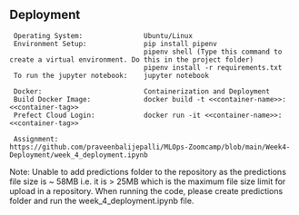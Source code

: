 ## Deployment 
   ```
    Operating System:               Ubuntu/Linux
    Environment Setup:              pip install pipenv
                                    pipenv shell (Type this command to create a virtual environment. Do this in the project folder)
                                    pipenv install -r requirements.txt
    To run the jupyter notebook:    jupyter notebook
   
    Docker:                         Containerization and Deployment
    Build Docker Image:             docker build -t <<container-name>>:<<container-tag>>
    Prefect Cloud Login:            docker run -it <<container-name>>:<<container-tag>>

    Assignment:                     https://github.com/praveenbalijepalli/MLOps-Zoomcamp/blob/main/Week4-Deployment/week_4_deployment.ipynb                     
   ```

                          
Note: Unable to add predictions folder to the repository as the predictions file size is ~ 58MB i.e. it is > 25MB which is the maximum file size limit for upload in a repository. When running the code, please create predictions folder and run the week_4_deployment.ipynb file.
